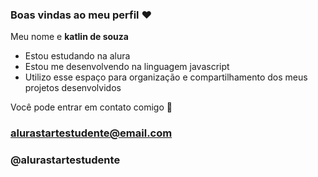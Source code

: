 ### Boas vindas ao meu perfil ❤️
Meu nome e **katlin de souza**

- Estou estudando na alura
- Estou me desenvolvendo na linguagem javascript
- Utilizo esse espaço para organização e compartilhamento dos meus projetos desenvolvidos
  
Você pode entrar em contato comigo 📧
### alurastartestudente@email.com
### @alurastartestudente
